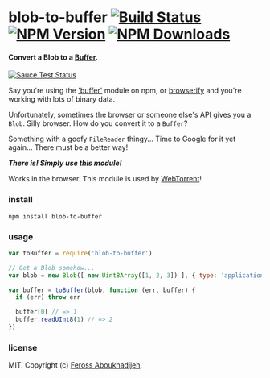# blob-to-buffer [![Build Status][travis-image]][travis-url] [![NPM Version][npm-image]][npm-url] [![NPM Downloads][downloads-image]][downloads-url]

#### Convert a Blob to a [Buffer](https://github.com/feross/buffer).

[![Sauce Test Status](https://saucelabs.com/browser-matrix/blob-to-buffer.svg)](https://saucelabs.com/u/blob-to-buffer)

Say you're using the ['buffer'](https://github.com/feross/buffer) module on npm, or
[browserify](http://browserify.org/) and you're working with lots of binary data.

Unfortunately, sometimes the browser or someone else's API gives you a `Blob`. Silly
browser. How do you convert it to a `Buffer`?

Something with a goofy `FileReader` thingy... Time to Google for it yet again... There must be a better way!

***There is! Simply use this module!***

Works in the browser. This module is used by [WebTorrent](http://webtorrent.io)!

### install

```
npm install blob-to-buffer
```

### usage

```js
var toBuffer = require('blob-to-buffer')

// Get a Blob somehow...
var blob = new Blob([ new Uint8Array([1, 2, 3]) ], { type: 'application/octet-binary' })

var buffer = toBuffer(blob, function (err, buffer) {
  if (err) throw err

  buffer[0] // => 1
  buffer.readUInt8(1) // => 2
})
```

### license

MIT. Copyright (c) [Feross Aboukhadijeh](http://feross.org).

[travis-image]: https://img.shields.io/travis/feross/blob-to-buffer/master.svg
[travis-url]: https://travis-ci.org/feross/blob-to-buffer
[npm-image]: https://img.shields.io/npm/v/blob-to-buffer.svg
[npm-url]: https://npmjs.org/package/blob-to-buffer
[downloads-image]: https://img.shields.io/npm/dm/blob-to-buffer.svg
[downloads-url]: https://npmjs.org/package/blob-to-buffer
